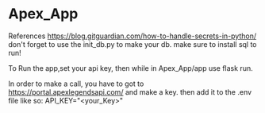 # Apex_App

References
<https://blog.gitguardian.com/how-to-handle-secrets-in-python/>
don't forget to use the init_db.py to make your db.
make sure to install sql to run!

To Run the app,set your api key, then while in Apex_App/app use flask run.

In order to make a call, you have to got to https://portal.apexlegendsapi.com/ and make a key. then add it to the .env file like so: API_KEY="<your_Key>"
